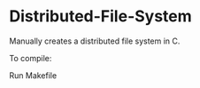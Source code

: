 # Distributed-File-System
Manually creates a distributed file system in C.

To compile:

Run Makefile
